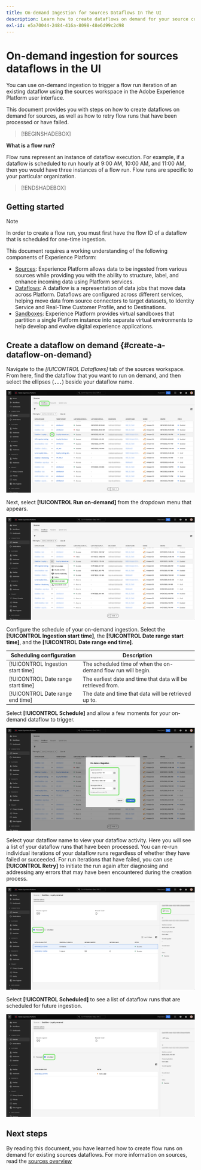 ```yaml
---
title: On-demand Ingestion for Sources Dataflows In The UI
description: Learn how to create dataflows on demand for your source connections using the Experience Platform user interface.
exl-id: e5a70044-2484-416a-8098-48e6d99c2d98
---
```

# On-demand ingestion for sources dataflows in the UI

You can use on-demand ingestion to trigger a flow run iteration of an existing dataflow using the sources workspace in the Adobe Experience Platform user interface.

This document provides you with steps on how to create dataflows on demand for sources, as well as how to retry flow runs that have been processed or have failed.

>[!BEGINSHADEBOX]

**What is a flow run?**

Flow runs represent an instance of dataflow execution. For example, if a dataflow is scheduled to run hourly at 9:00 AM, 10:00 AM, and 11:00 AM, then you would have three instances of a flow run. Flow runs are specific to your particular organization.

>[!ENDSHADEBOX]

## Getting started

>[!NOTE]
>
>In order to create a flow run, you must first have the flow ID of a dataflow that is scheduled for one-time ingestion.

This document requires a working understanding of the following components of Experience Platform:

* [Sources](../../home.md): Experience Platform allows data to be ingested from various sources while providing you with the ability to structure, label, and enhance incoming data using Platform services.
* [Dataflows](../../../dataflows/home.md): A dataflow is a representation of data jobs that move data across Platform. Dataflows are configured across different services, helping move data from source connectors to target datasets, to Identity Service and Real-Time Customer Profile, and to Destinations.
* [Sandboxes](../../../sandboxes/home.md): Experience Platform provides virtual sandboxes that partition a single Platform instance into separate virtual environments to help develop and evolve digital experience applications.

## Create a dataflow on demand {#create-a-dataflow-on-demand}

Navigate to the *[!UICONTROL Dataflows]* tab of the sources workspace. From here, find the dataflow that you want to run on demand, and then select the ellipses (**`...`**) beside your dataflow name.

![A list of dataflows in the sources workspace.](../../images/tutorials/on-demand/select-dataflow.png)

Next, select **[!UICONTROL Run on-demand]** from the dropdown menu that appears.

![A dropdown menu with the Run on-demand option selected.](../../images/tutorials/on-demand/run-on-demand.png)

Configure the schedule of your on-demand ingestion. Select the **[!UICONTROL Ingestion start time]**, the **[!UICONTROL Date range start time]**, and the **[!UICONTROL Date range end time]**.

| Scheduling configuration | Description |
| --- | --- |
| [!UICONTROL Ingestion start time] | The scheduled time of when the on-demand flow run will begin. |
| [!UICONTROL Date range start time] | The earliest date and time that data will be retrieved from. |
| [!UICONTROL Date range end time] | The date and time that data will be retrieved up to. |

Select **[!UICONTROL Schedule]** and allow a few moments for your on-demand dataflow to trigger.

![The scheduling configuration window for on-demand ingestion.](../../images/tutorials/on-demand/configure-schedule.png)

Select your dataflow name to view your dataflow activity. Here you will see a list of your dataflow runs that have been processed. You can re-run individual iterations of your dataflow runs regardless of whether they have failed or succeeded. For run iterations that have failed, you can use **[!UICONTROL Retry]** to initiate the run again after diagnosing and addressing any errors that may have been encountered during the creation process.

![A list of processed flow runs for a selected dataflow.](../../images/tutorials/on-demand/processed.png)

Select **[!UICONTROL Scheduled]** to see a list of dataflow runs that are scheduled for future ingestion.

![A list of scheduled flow runs for a selected dataflow.](../../images/tutorials/on-demand/scheduled.png)

## Next steps

By reading this document, you have learned how to create flow runs on demand for existing sources dataflows. For more information on sources, read the [sources overview](../../home.md)
